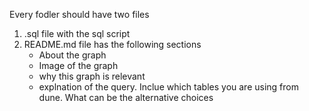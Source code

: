 Every fodler should have two files

1) .sql file with the sql script
2) README.md file has the following sections
    * About the graph
    * Image of the graph
    * why this graph is relevant
    * explnation of the query. Inclue which tables you are using from dune. What can be the alternative choices   

